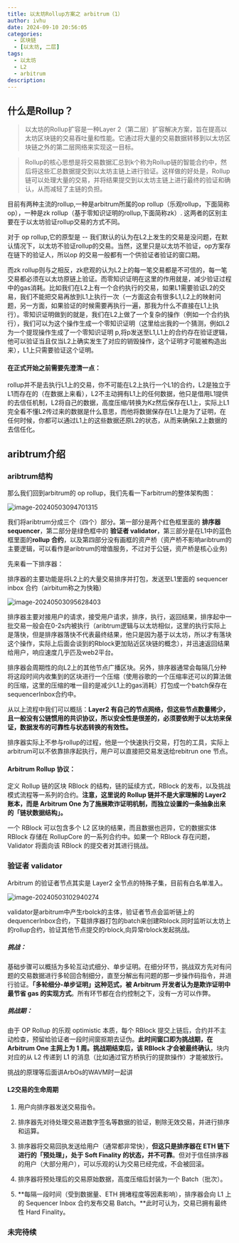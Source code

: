 ```yaml
---
title: 以太坊Rollup方案之 arbitrum（1）
author: ivhu
date: 2024-09-10 20:56:05
categories:
  - 区块链
  - [以太坊, 二层]
tags:
  - 以太坊
  - L2
  - arbitrum
description:
---
```


## 什么是Rollup？

> 以太坊的Rollup扩容是一种Layer 2（第二层）扩容解决方案，旨在提高以太坊区块链的交易吞吐量和性能。它通过将大量的交易数据转移到以太坊区块链之外的第二层网络来实现这一目标。

> Rollup的核心思想是将交易数据汇总到k个称为Rollup链的智能合约中，然后将这些汇总数据提交到以太坊主链上进行验证。这样做的好处是，Rollup链可以处理大量的交易，并将结果提交到以太坊主链上进行最终的验证和确认，从而减轻了主链的负担。

目前有两种主流的rollup,一种是arbitrum所属的op rollup（乐观rollup，下面简称op），一种是zk rollup（基于零知识证明的rollup,下面简称zk）.
这两者的区别主要在于以太坊验证rollup交易的方式不同。

对于 op rollup,它的原型是 -- 我们默认的认为在L2上发生的交易是没问题，在默认情况下，以太坊不验证rollup的交易。当然，这里只是以太坊不验证，op方案存在链下的验证人，所以op 的交易一般都有一个供验证者验证的窗口期。

而zk rollup则与之相反，zk悲观的认为L2上的每一笔交易都是不可信的，每一笔交易都必须在以太坊原链上验证。而零知识证明在这里的作用就是，减少验证过程中的gas消耗。比如我们在L2上有一个合约执行的交易，如果L1需要验证L2的交易，我们不能把交易再放到L1上执行一次（一方面这会有很多L1,L2上的映射问题，另一方面，如果验证的时候需要再执行一遍，那我为什么不直接在L1上执行）。零知识证明做到的就是，我们在L2上做了一个复杂的操作（例如一个合约执行），我们可以为这个操作生成一个零知识证明（这里给出我的一个猜测，例如L2为一个提现操作生成了一个零知识证明 p,将p发送至L1,L1上的合约存在验证逻辑，他可以验证当且仅当L2上确实发生了对应的销毁操作，这个证明才可能被构造出来），L1上只需要验证这个证明。

#### 在正式开始之前需要先澄清一点：

rollup并不是去执行L1上的交易，你不可能在L2上执行一个L1的合约，L2是独立于L1而存在的（在数据上来看），L2不主动拥有L1上的任何数据，他只是借用L1提供的去信任机制，L2将自己的数据，高度压缩/转换为Kz然后保存在L1上，实际上L1完全看不懂L2传过来的数据是什么意思，而他将数据保存在L1上是为了证明，在任何时候，你都可以通过L1上的这些数据还原L2的状态，从而来确保L2上数据的去信任化。

## aribtrum介绍

### aribtrum结构

那么我们回到arbitrum的 op rollup，我们先看一下arbitrum的整体架构图：

![image-20240503094701315](https://s2.loli.net/2024/09/10/LWJKnI7yUksctbf.png)

我们将aribtrum分成三个（四个）部分。第一部分是两个红色框里面的 **排序器 sequencer**，第二部分是绿色框中的 **验证者 validator**，第三部分是在L1中的蓝色框里面的**rollup 合约**，以及第四部分没有画框的资产桥（资产桥不影响aribtrum的主要逻辑，可以看作是aribtrum的增值服务，不过对于公链，资产桥是核心业务)

先来看一下排序器：

排序器的主要功能是将L2上的大量交易排序并打包，发送至L1里面的 sequencer inbox 合约（airbitum称之为快箱）

![image-20240503095628403](https://s2.loli.net/2024/09/10/2KZImwbEWD4ka3A.png)

排序器主要对接用户的请求，接受用户请求，排序，执行，返回结果，排序起中一批交易一般会在0-2s内被执行（aribtrum逻辑与以太坊相似，这里的执行实际上是落快，但是排序器落快不代表最终结果，他只是因为基于以太坊，所以才有落块这个操作，实际上后面会谈到的Rblock更加贴近区块链的概念），并迅速返回结果给用户，响应速度几乎匹及web2平台。

排序器会周期性的向L2上的其他节点广播区块。另外，排序器通常会每隔几分种将这段时间内收集到的区块进行一个压缩（使用谷歌的一个压缩率还可以的算法做的压缩，这里的压缩的唯一目的是减少L1上的gas消耗）打包成一个batch保存在sequencerInbox合约中。

从以上流程中我们可以概括：**Layer2 有自己的节点网络，但这些节点数量稀少，且一般没有公链惯用的共识协议，所以安全性是很差的，必须要依附于以太坊来保证，数据发布的可靠性与状态转换的有效性。**

排序器实际上不参与rollup的过程，他是一个快速执行交易，打包的工具，实际上arbitrum可以不依靠排序起执行，用户可以直接把交易发送给rebitrun one 节点。

#### Arbitrum Rollup 协议：

定义 Rollup 链的区块 RBlock 的结构，链的延续方式，RBlock 的发布，以及挑战模式流程等⼀系列的合约。**注意，这里说的 Rollup 链并不是大家理解的 Layer2 账本，而是 Arbitrum One 为了施展欺诈证明机制，而独立设置的一条抽象出来的「链状数据结构」。**

⼀个 RBlock 可以包含多个 L2 区块的结果，⽽且数据也迥异，它的数据实体 RBlock 存储在 RollupCore 的⼀系列合约中。如果⼀个 RBlock 存在问题，Validator 将⾯向该 RBlock 的提交者对其进⾏挑战。

### 验证者 validator

Arbitrum 的验证者节点其实是 Layer2 全节点的特殊子集，目前有白名单准入。

![image-20240503102940274](https://s2.loli.net/2024/09/10/gLut3jUrocJfw9k.png)

validator是arbitrum中产生rbolck的主体，验证者节点会监听链上的dequencerInbox合约，下载排序器打包的batch来创建Rblock.同时监听以太坊上的rollup合约，验证其他节点提交的rblock,向异常rblock发起挑战。

##### 挑战：

基础步骤可以概括为多轮互动式细分、单步证明。在细分环节，挑战双⽅先对有问题的交易数据进行多轮回合制细分，直至分解出有问题的那⼀步操作码指令，并进行验证。**「多轮细分-单步证明」这种范式，被 Arbitrum 开发者认为是欺诈证明中最节省 gas 的实现方式**。所有环节都在合约控制之下，没有⼀方可以作弊。

##### 挑战期：

由于 OP Rollup 的乐观 optimistic 本质，每个 RBlock 提交上链后，合约并不主动检查，预留给验证者一段时间窗抠期去证伪。**此时间窗口即为挑战期，在 Arbitrum One 主网上为 1 周。挑战期结束后，该 RBlock 才会被最终确认**，块内对应的从 L2 传递到 L1 的消息（比如通过官方桥执行的提款操作）才能被放行。

挑战的原理等后面讲ArbOs的WAVM时一起讲

#### L2交易的生命周期

1. 用户向排序器发送交易指令。

2. 排序器先对待处理交易进数字签名等数据的验证，剔除无效交易，并进行排序和运算。

3. 排序器将交易回执发送给⽤户（通常都⾮常快），**但这只是排序器在 ETH 链下进行的「预处理」，处于 Soft Finality 的状态，并不可靠**。但对于信任排序器的⽤户（大部分用户），可以乐观的认为交易已经完成，不会被回滚。

4. 排序器将预处理后的交易原始数据，⾼度压缩后封装为⼀个 Batch（批次）。

5. **每隔⼀段时间（受到数据量、ETH 拥堵程度等因素影响），排序器会向 L1 上的 Sequencer Inbox 合约发布交易 Batch。**此时可认为，交易已拥有最终性 Hard Finality。

### 未完待续
